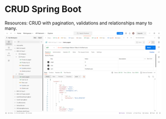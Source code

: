 
# CRUD Spring Boot
Resources: CRUD with pagination, validations and relationships many to many.
![alt text](https://github.com/igorcamposdeborba/SpringBoot_catalog_products/blob/main/crud-endpoints.png?raw=true)
